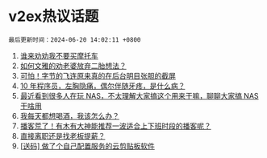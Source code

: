 # v2ex热议话题

`最后更新时间：2024-06-20 14:02:11 +0800`

1. [谁来劝劝我不要买摩托车](https://www.v2ex.com/t/1050853)
1. [如何文雅的劝老婆放弃二胎想法？](https://www.v2ex.com/t/1051029)
1. [可怕！字节的飞连原来真的在后台明目张胆的截屏](https://www.v2ex.com/t/1050989)
1. [10 年程序员，左胸隐痛，偶尔伴随牙疼，是什么病？](https://www.v2ex.com/t/1050876)
1. [最近看到很多人在玩 NAS，不太理解大家搞这个用来干嘛，聊聊大家搞 NAS 干啥用](https://www.v2ex.com/t/1051049)
1. [我每天都想喝酒，我该怎么办？](https://www.v2ex.com/t/1050929)
1. [播客荒了！有木有大神能推荐一波适合上下班时段的播客呢？](https://www.v2ex.com/t/1051036)
1. [直接离职还是找老板提薪？](https://www.v2ex.com/t/1051010)
1. [[送码] 做了个自己配置服务的云剪贴板软件](https://www.v2ex.com/t/1051054)

